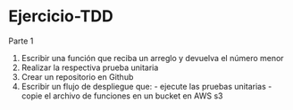 # Ejercicio-TDD

Parte 1
1) Escribir una función que reciba un arreglo y devuelva el número menor
2) Realizar la respectiva prueba unitaria
3)  Crear un repositorio en Github
4) Escribir un flujo de despliegue que:
        - ejecute las pruebas unitarias
        - copie el archivo de funciones en un bucket en AWS s3
